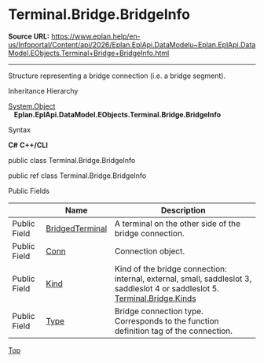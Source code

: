# Terminal.Bridge.BridgeInfo

**Source URL:** https://www.eplan.help/en-us/Infoportal/Content/api/2026/Eplan.EplApi.DataModelu~Eplan.EplApi.DataModel.EObjects.Terminal+Bridge+BridgeInfo.html

---

Structure representing a bridge connection (i.e. a bridge segment).

Inheritance Hierarchy

[System.Object](#)  
   **Eplan.EplApi.DataModel.EObjects.Terminal.Bridge.BridgeInfo**

Syntax

**C#**
**C++/CLI**


public class Terminal.Bridge.BridgeInfo

public ref class Terminal.Bridge.BridgeInfo

Public Fields

|  | Name | Description |
| --- | --- | --- |
| Public Field | [BridgedTerminal](Eplan.EplApi.DataModelu~Eplan.EplApi.DataModel.EObjects.Terminal+Bridge+BridgeInfo~BridgedTerminal.html) | A terminal on the other side of the bridge connection. |
| Public Field | [Conn](Eplan.EplApi.DataModelu~Eplan.EplApi.DataModel.EObjects.Terminal+Bridge+BridgeInfo~Conn.html) | Connection object. |
| Public Field | [Kind](Eplan.EplApi.DataModelu~Eplan.EplApi.DataModel.EObjects.Terminal+Bridge+BridgeInfo~Kind.html) | Kind of the bridge connection: internal, external, small, saddleslot 3, saddleslot 4 or saddleslot 5. [Terminal.Bridge.Kinds](Eplan.EplApi.DataModelu~Eplan.EplApi.DataModel.EObjects.Terminal+Bridge+Kinds.html) |
| Public Field | [Type](Eplan.EplApi.DataModelu~Eplan.EplApi.DataModel.EObjects.Terminal+Bridge+BridgeInfo~Type.html) | Bridge connection type. Corresponds to the function definition tag of the connection. |

[Top](#top)
